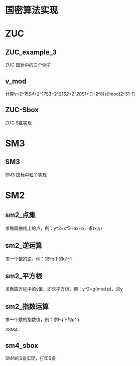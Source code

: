 # 国密算法实现
# ZUC
## ZUC_example_3
ZUC 国标中的三个例子
## v_mod
计算v=2^15*S4+2^17*S3+2^21*S2+2^20*S1+(1+2^8)*s0*mod(2^31-1)
## ZUC-Sbox
ZUC S盒实现
# SM3
## SM3
SM3 国标中粒子实现
# SM2
## sm2_点集
求椭圆曲线上的点，例：y^2=x^3+ax+b，求(x,y)
## sm2_逆运算
求一个数的逆，例：求Fq下的g^-1
## sm2_平方根
求椭圆方程中的y值，即求平方根，例：y^2=g(mod p)，求y
## sm2_指数运算
求一个数的指数值，例：求Fq下的g^a

#SM4
## sm4_sbox
SM4的S盒实现，打印S盒
